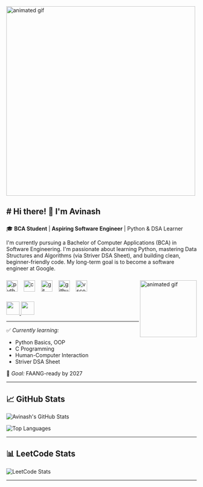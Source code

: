 <img align="centre" src="https://miro.medium.com/v2/resize:fit:1100/format:webp/1*0N8CVKix7OGfBDsgh9DzrQ.gif" style="height:500px; width:auto; max-width:100%; vertical-align:middle;" alt="animated gif" />
<h2 align="left"># Hi there! 👋 I'm Avinash</h2>

###

🎓 **BCA Student** | **Aspiring Software Engineer** | Python & DSA Learner

I'm currently pursuing a Bachelor of Computer Applications (BCA) in Software Engineering. I'm passionate about learning Python, mastering Data Structures and Algorithms (via Striver DSA Sheet), and building clean, beginner-friendly code. My long-term goal is to become a software engineer at Google.

###

<img align="right" src="https://media.giphy.com/media/qgQUggAC3Pfv687qPC/giphy.gif" style="height:150px; width:auto; max-width:100%; vertical-align:middle;" alt="animated gif" />

###

<div align="left">
  <img src="https://cdn.jsdelivr.net/gh/devicons/devicon/icons/python/python-original.svg" style="height:30px; width:auto; margin-right:12px;" alt="python" />
  <img src="https://cdn.jsdelivr.net/gh/devicons/devicon/icons/c/c-original.svg" style="height:30px; width:auto; margin-right:12px;" alt="c" />
  <img src="https://cdn.jsdelivr.net/gh/devicons/devicon/icons/git/git-original.svg" style="height:30px; width:auto; margin-right:12px;" alt="git" />
  <img src="https://cdn.jsdelivr.net/gh/devicons/devicon/icons/github/github-original.svg" style="height:30px; width:auto; margin-right:12px;" alt="github" />
  <img src="https://cdn.jsdelivr.net/gh/devicons/devicon/icons/vscode/vscode-original.svg" style="height:30px; width:auto; margin-right:12px;" alt="vscode" />
</div>

###

<div align="left">
  <a href="mailto:avinashnegi1999work@gmail.com" target="_blank">
    <img src="https://img.shields.io/static/v1?message=Email&logo=gmail&label=&color=D14836&logoColor=white&labelColor=&style=for-the-badge" height="35" />
  </a>
  <a href="https://leetcode.com/u/Avinashnegi1999/" target="_blank">
    <img src="https://img.shields.io/static/v1?message=LeetCode&logo=leetcode&label=&color=FFA116&logoColor=white&labelColor=&style=for-the-badge" height="35" />
  </a>
</div>

---

✅ *Currently learning:*  
- Python Basics, OOP  
- C Programming  
- Human-Computer Interaction  
- Striver DSA Sheet  

🎯 *Goal:* FAANG-ready by 2027

---

## 📈 GitHub Stats

![Avinash's GitHub Stats](https://github-readme-stats.vercel.app/api?username=Avinashnegi1999&show_icons=true&theme=tokyonight&hide_border=true)

![Top Languages](https://github-readme-stats.vercel.app/api/top-langs/?username=Avinashnegi1999&layout=compact&theme=tokyonight&hide_border=true)

---

## 📊 LeetCode Stats

![LeetCode Stats](https://leetcard.jacoblin.cool/Avinashnegi1999?theme=dark&font=Ubuntu)

---

